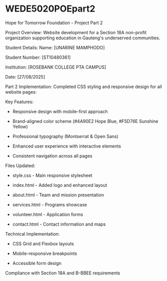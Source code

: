 # WEDE5020POEpart2

Hope for Tomorrow Foundation - Project Part 2

Project Overview:
Website development for a Section 18A non-profit organization supporting education in Gauteng's underserved communities.

Student Details:
Name: [UNARINE MAMPHODO]

Student Number: [ST10480361]

Institution: [ROSEBANK COLLEGE PTA CAMPUS]

Date: [27/08/2025]

Part 2 Implementation:
Completed CSS styling and responsive design for all website pages:

Key Features:
- Responsive design with mobile-first approach

- Brand-aligned color scheme (#4A90E2 Hope Blue, #F5D76E Sunshine Yellow)

- Professional typography (Montserrat & Open Sans)

- Enhanced user experience with interactive elements

- Consistent navigation across all pages

Files Updated:
- style.css - Main responsive stylesheet

- index.html - Added logo and enhanced layout

- about.html - Team and mission presentation

- services.html - Programs showcase

- volunteer.html - Application forms

- contact.html - Contact information and maps

Technical Implementation:
- CSS Grid and Flexbox layouts

- Mobile-responsive breakpoints

- Accessible form design

Compliance with Section 18A and B-BBEE requirements
